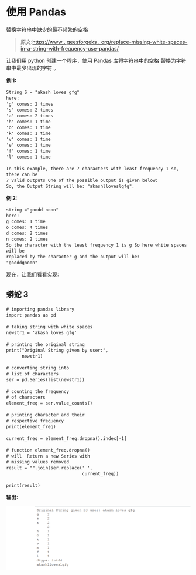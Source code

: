 # 使用 Pandas

替换字符串中缺少的最不频繁的空格

> 原文:[https://www . geesforgeks . org/replace-missing-white-spaces-in-a-string-with-frequency-use-pandas/](https://www.geeksforgeeks.org/replace-missing-white-spaces-in-a-string-with-the-least-frequent-character-using-pandas/)

让我们用 python 创建一个程序，使用 Pandas 库将字符串中的空格
替换为字符串中最少出现的字符
。

**例 1:**

```
String S = "akash loves gfg" 
here:
'g' comes: 2 times
's' comes: 2 times
'a' comes: 2 times
'h' comes: 1 time 
'o' comes: 1 time 
'k' comes: 1 time 
'v' comes: 1 time 
'e' comes: 1 time 
'f' comes: 1 time 
'l' comes: 1 time 

In this example, there are 7 characters with least frequency 1 so, there can be
7 valid outputs One of the possible output is given below: 
So, the Output String will be: "akashlloveslgfg".
```

**例 2:**

```
string ="goodd noon" 
here:
g comes: 1 time 
o comes: 4 times 
d comes: 2 times 
n comes: 2 times 
So the character with the least frequency 1 is g So here white spaces will be 
replaced by the character g and the output will be: 
"gooddgnoon" 
```

现在，让我们看看实现:

## 蟒蛇 3

```
# importing pandas library
import pandas as pd

# taking string with white spaces
newstr1 = 'akash loves gfg'

# printing the original string
print("Original String given by user:",
      newstr1)

# converting string into
# list of characters
ser = pd.Series(list(newstr1))

# counting the frequency
# of characters
element_freq = ser.value_counts()

# printing character and their
# respective frequency
print(element_freq)

current_freq = element_freq.dropna().index[-1]

# function element_freq.dropna()
# will  Return a new Series with
# missing values removed
result = "".join(ser.replace(' ',
                             current_freq))

print(result)
```

**输出:**

![Output](img/e2933d727de1c1b32c4580cc17004768.png)